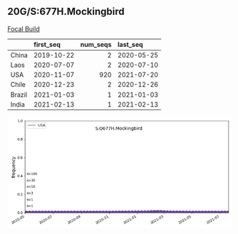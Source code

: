 

## 20G/S:677H.Mockingbird
[Focal Build](https://nextstrain.org/groups/neherlab/ncov/S.Q677H.Mockingbird?c=gt-S_677&f_country=USA)

|        | first_seq   |   num_seqs | last_seq   |
|:-------|:------------|-----------:|:-----------|
| China  | 2019-10-22  |          2 | 2020-05-25 |
| Laos   | 2020-07-07  |          2 | 2020-07-10 |
| USA    | 2020-11-07  |        920 | 2021-07-20 |
| Chile  | 2020-12-23  |          2 | 2020-12-26 |
| Brazil | 2021-01-03  |          1 | 2021-01-03 |
| India  | 2021-02-13  |          1 | 2021-02-13 |

![Overall trends S.Q677H.Mockingbird](/overall_trends_figures/overall_trends_S.Q677H.Mockingbird.png)